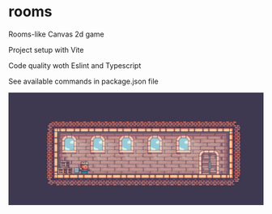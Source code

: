 # rooms
Rooms-like Canvas 2d game

Project setup with Vite

Code quality woth Eslint and Typescript

See available commands in package.json file

![Screenshot](screenshot.jpg)

